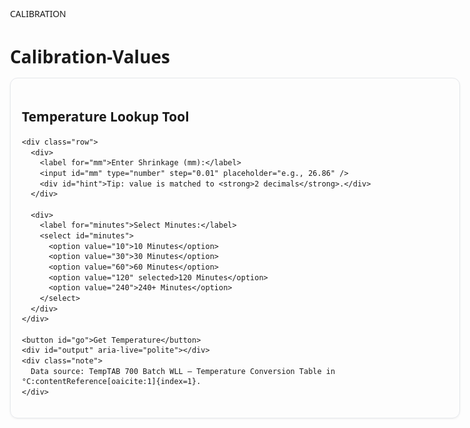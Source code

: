 CALIBRATION
<html lang="en">
<head>
  <meta charset="UTF-8" />
  <title>Calibration-Values — Temperature Lookup</title>
  <meta name="viewport" content="width=device-width, initial-scale=1" />
  <style>
    :root { --gap: 14px; }
    body { font-family: system-ui, Arial, sans-serif; line-height: 1.4; padding: 24px; max-width: 720px; margin: 0 auto; }
    h1 { margin-bottom: var(--gap); }
    .card { border: 1px solid #e5e7eb; border-radius: 12px; padding: 18px; box-shadow: 0 1px 3px rgba(0,0,0,.06); }
    label { display: block; margin-top: var(--gap); font-weight: 600; }
    input, select, button { font-size: 16px; padding: 8px 10px; }
    input, select { width: 240px; }
    button { cursor: pointer; border-radius: 8px; border: 1px solid #111827; background: #111827; color: #fff; margin-top: var(--gap); }
    .row { display: flex; gap: var(--gap); align-items: center; flex-wrap: wrap; }
    #output { margin-top: 16px; font-weight: 700; }
    #hint { color: #6b7280; margin-top: 6px; font-size: 14px; }
    .muted { color: #6b7280; }
    .note { font-size: 13px; color: #6b7280; margin-top: 18px; }
    .ok { color: #065f46; }
    .warn { color: #92400e; }
  </style>
</head>
<body>
  <h1>Calibration-Values</h1>
  <div class="card">
    <h2>Temperature Lookup Tool</h2>

    <div class="row">
      <div>
        <label for="mm">Enter Shrinkage (mm):</label>
        <input id="mm" type="number" step="0.01" placeholder="e.g., 26.86" />
        <div id="hint">Tip: value is matched to <strong>2 decimals</strong>.</div>
      </div>

      <div>
        <label for="minutes">Select Minutes:</label>
        <select id="minutes">
          <option value="10">10 Minutes</option>
          <option value="30">30 Minutes</option>
          <option value="60">60 Minutes</option>
          <option value="120" selected>120 Minutes</option>
          <option value="240">240+ Minutes</option>
        </select>
      </div>
    </div>

    <button id="go">Get Temperature</button>
    <div id="output" aria-live="polite"></div>
    <div class="note">
      Data source: TempTAB 700 Batch WLL — Temperature Conversion Table in °C:contentReference[oaicite:1]{index=1}.
    </div>
  </div>

  <script>
    /*
      Minimal embedded dataset (exact values) for the segment around your example.
      Columns: mm, 10min, 30min, 60min, 120min, 240+min
      → 26.86 @ 120 min = 1529 °C (matches the reference):contentReference[oaicite:2]{index=2}.
    */
    const RAW = `
mm,10,30,60,120,240
26.80,1603,1571,1556,1536,1523
26.81,1602,1570,1556,1535,1522
26.82,1601,1569,1555,1534,1521
26.83,1600,1568,1554,1533,1520
26.84,1599,1567,1554,1531,1519
26.85,1598,1567,1553,1530,1518
26.86,1598,1566,1552,1529,1517
26.87,1597,1566,1552,1528,1516
26.88,1596,1565,1551,1527,1515
26.89,1595,1565,1550,1526,1514
26.90,1594,1564,1549,1525,1513
`.trim();

    // Parse CSV-ish RAW into a map keyed by mm string with 2 decimals
    function buildTable(raw) {
      const lines = raw.split(/\r?\n/);
      const header = lines.shift(); // not used further, for clarity
      const map = new Map();
      for (const line of lines) {
        const [mm, m10, m30, m60, m120, m240] = line.split(",").map(s => s.trim());
        map.set(parseFloat(mm).toFixed(2), {
          10: toNum(m10),
          30: toNum(m30),
          60: toNum(m60),
          120: toNum(m120),
          240: toNum(m240)
        });
      }
      return map;
    }

    function toNum(v) {
      // Handle N/A gracefully
      if (v == null) return null;
      const s = String(v).toUpperCase();
      if (s === "N/A" || s === "NA" || s === "") return null;
      const n = Number(s);
      return Number.isFinite(n) ? n : null;
    }

    const table = buildTable(RAW);

    // Utility: find the closest existing mm (to 2 decimals) if exact not present
    function nearestKey(mmStr) {
      if (table.has(mmStr)) return mmStr;
      // Search nearest among available keys
      const target = Number(mmStr);
      let bestKey = null;
      let bestDiff = Infinity;
      for (const k of table.keys()) {
        const diff = Math.abs(Number(k) - target);
        if (diff < bestDiff) {
          bestDiff = diff;
          bestKey = k;
        }
      }
      return bestKey;
    }

    function lookup() {
      const mmInput = document.getElementById("mm").value;
      const minutes = document.getElementById("minutes").value;
      const out = document.getElementById("output");

      if (!mmInput) {
        out.innerHTML = `<span class="warn">Please enter a shrinkage value (mm).</span>`;
        return;
      }

      const mm = Number(mmInput);
      if (!Number.isFinite(mm)) {
        out.innerHTML = `<span class="warn">That doesn't look like a number.</span>`;
        return;
      }

      const mmKey = mm.toFixed(2);
      const key = nearestKey(mmKey);

      if (!key) {
        out.textContent = "No data available.";
        return;
      }

      const record = table.get(key);
      const temp = record?.[minutes];

      if (temp == null) {
        out.innerHTML = `No data for <strong>${mmKey} mm</strong> at <strong>${minutes} minutes</strong>. Closest available mm is <strong>${key}</strong>.`;
        return;
      }

      const exact = (key === mmKey);
      out.innerHTML = `
        <span class="ok">Temperature: <strong>${temp} °C</strong></span>
        <div class="muted">${exact ? "Exact match" : `Closest match at ${key} mm`}</div>
      `;
    }

    document.getElementById("go").addEventListener("click", lookup);

    // Optional: allow Enter key in the mm field to run
    document.getElementById("mm").addEventListener("keydown", (e) => {
      if (e.key === "Enter") lookup();
    });
  </script>
</body>
</html>
